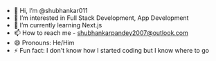 - 👋 Hi, I’m @shubhankar011
- 👀 I’m interested in Full Stack Development, App Development
- 🌱 I’m currently learning Next.js
- 📫 How to reach me - shubhankarpandey2007@outlook.com
- 😄 Pronouns: He/Him
- ⚡ Fun fact: I don't know how I started coding but I know where to go

<!---
shubhankar011/shubhankar011 is a ✨ special ✨ repository because its `README.md` (this file) appears on your GitHub profile.
You can click the Preview link to take a look at your changes.
--->
